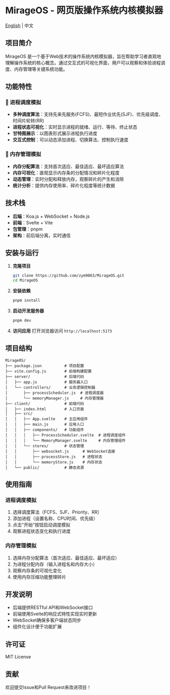 # MirageOS - 网页版操作系统内核模拟器

[English](./README_EN.md) | 中文

## 项目简介

MirageOS 是一个基于Web技术的操作系统内核模拟器，旨在帮助学习者直观地理解操作系统的核心概念。通过交互式的可视化界面，用户可以观察和体验进程调度、内存管理等关键系统功能。

## 功能特性

### 🔄 进程调度模拟
- **多种调度算法**：支持先来先服务(FCFS)、最短作业优先(SJF)、优先级调度、时间片轮转(RR)
- **进程状态可视化**：实时显示进程的就绪、运行、等待、终止状态
- **甘特图展示**：以图表形式展示进程执行进度
- **交互式控制**：可以动态添加进程、切换算法、控制执行速度

### 💾 内存管理模拟
- **内存分配算法**：支持首次适应、最佳适应、最坏适应算法
- **内存可视化**：直观显示内存条的分配情况和碎片化程度
- **动态管理**：实时分配和释放内存，观察碎片的产生和消除
- **统计分析**：提供内存使用率、碎片化程度等统计数据

## 技术栈

- **后端**：Koa.js + WebSocket + Node.js
- **前端**：Svelte + Vite
- **包管理**：pnpm
- **架构**：前后端分离，实时通信

## 安装与运行

1. **克隆项目**
   ```bash
   git clone https://github.com/zym9863/MirageOS.git
   cd MirageOS
   ```

2. **安装依赖**
   ```bash
   pnpm install
   ```

3. **启动开发服务器**
   ```bash
   pnpm dev
   ```

4. **访问应用**
   打开浏览器访问 `http://localhost:5173`

## 项目结构

```
MirageOS/
├── package.json          # 项目配置
├── vite.config.js        # 前端构建配置
├── server/               # 后端代码
│   ├── app.js            # 服务器入口
│   └── controllers/      # 业务逻辑控制器
│       ├── processScheduler.js  # 进程调度器
│       └── memoryManager.js     # 内存管理器
├── client/               # 前端代码
│   ├── index.html        # 入口页面
│   ├── src/
│   │   ├── App.svelte    # 主应用组件
│   │   ├── main.js       # 应用入口
│   │   ├── components/   # 功能组件
│   │   │   ├── ProcessScheduler.svelte  # 进程调度组件
│   │   │   └── MemoryManager.svelte     # 内存管理组件
│   │   └── stores/       # 状态管理
│   │       ├── websocket.js      # WebSocket连接
│   │       ├── processStore.js   # 进程状态
│   │       └── memoryStore.js    # 内存状态
│   └── public/           # 静态资源
```

## 使用指南

### 进程调度模拟
1. 选择调度算法（FCFS、SJF、Priority、RR）
2. 添加进程（设置名称、CPU时间、优先级）
3. 点击"开始"按钮启动调度模拟
4. 观察进程状态变化和执行进度

### 内存管理模拟
1. 选择内存分配算法（首次适应、最佳适应、最坏适应）
2. 为进程分配内存（输入进程名和内存大小）
3. 观察内存条的可视化变化
4. 使用内存压缩功能整理碎片

## 开发说明

- 后端提供RESTful API和WebSocket接口
- 前端使用Svelte的响应式特性实现实时更新
- WebSocket确保多客户端状态同步
- 组件化设计便于功能扩展

## 许可证

MIT License

## 贡献

欢迎提交Issue和Pull Request来改进项目！
